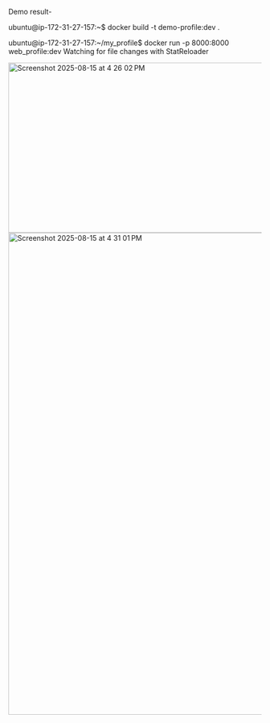 Demo result-

ubuntu@ip-172-31-27-157:~$ docker build -t demo-profile:dev .

ubuntu@ip-172-31-27-157:~/my_profile$ docker run -p 8000:8000 web_profile:dev
Watching for file changes with StatReloader


<img width="1141" height="338" alt="Screenshot 2025-08-15 at 4 26 02 PM" src="https://github.com/user-attachments/assets/74186978-0290-48fb-96bd-6e75f600bb6b" />



<img width="1791" height="958" alt="Screenshot 2025-08-15 at 4 31 01 PM" src="https://github.com/user-attachments/assets/3ecd3bba-1a72-4ff3-926b-a6578b35c506" />

